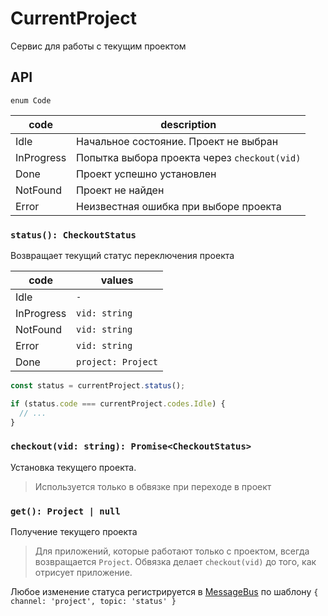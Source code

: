 # CurrentProject

Сервис для работы с текущим проектом

## API

`enum Code`

| code       | description                                  |
| ---------- | -------------------------------------------- |
| Idle       | Начальное состояние. Проект не выбран        |
| InProgress | Попытка выбора проекта через `checkout(vid)` |
| Done       | Проект успешно установлен                    |
| NotFound   | Проект не найден                             |
| Error      | Неизвестная ошибка при выборе проекта        |

### `status(): CheckoutStatus`

Возвращает текущий статус переключения проекта

| code       | values             |
| ---------- | ------------------ |
| Idle       | `-`                |
| InProgress | `vid: string`      |
| NotFound   | `vid: string`      |
| Error      | `vid: string`      |
| Done       | `project: Project` |

```ts
const status = currentProject.status();

if (status.code === currentProject.codes.Idle) {
  // ...
}
```

### `checkout(vid: string): Promise<CheckoutStatus>`

Установка текущего проекта.

> Используется только в обвязке при переходе в проект

### `get(): Project | null`

Получение текущего проекта

> Для приложений, которые работают только с проектом, всегда возвращается `Project`. Обвязка делает `checkout(vid)` до того, как отрисует приложение.

Любое изменение статуса регистрируется в [MessageBus](../message-bus/README.md)
по шаблону `{ channel: 'project', topic: 'status' }`
